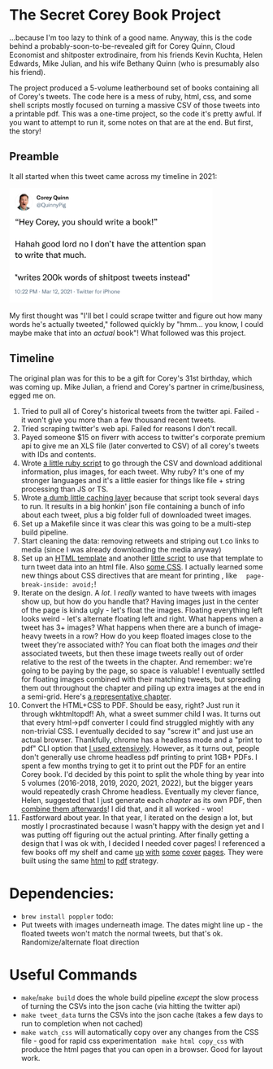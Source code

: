# The Secret Corey Book Project

...because I'm too lazy to think of a good name.  Anyway, this is the code behind a probably-soon-to-be-revealed gift for Corey Quinn, Cloud Economist and shitposter extrodinaire, from his friends Kevin Kuchta, Helen Edwards, Mike Julian, and his wife Bethany Quinn (who is presumably also his friend).

The project produced a 5-volume leatherbound set of books containing all of Corey's tweets.  The code here is a mess of ruby, html, css, and some shell scripts mostly focused on turning a massive CSV of those tweets into a printable pdf.  This was a one-time project, so the code it's pretty awful.  If you want to attempt to run it, some notes on that are at the end.  But first, the story!

## Preamble
It all started when this tweet came across my timeline in 2021:

<img src="https://github.com/kkuchta/secret_twitter_book/blob/main/initial_tweet_image.png" width=400 />

My first thought was "I'll bet I could scrape twitter and figure out how many words he's actually tweeted," followed quickly by "hmm... you know, I could maybe make that into an *actual* book"!  What followed was this project.

## Timeline
The original plan was for this to be a gift for Corey's 31st birthday, which was coming up.  Mike Julian, a friend and Corey's partner in crime/business, egged me on.

1. Tried to pull all of Corey's historical tweets from the twitter api.  Failed - it won't give you more than a few thousand recent tweets.
2. Tried scraping twitter's web api.  Failed for reasons I don't recall.
3. Payed someone $15 on fiverr with access to twitter's corporate premium api to give me an XLS file (later converted to CSV) of all corey's tweets with IDs and contents.
4. Wrote [a little ruby script](https://github.com/kkuchta/secret_twitter_book/blob/main/build_tweet_data.rb) to go through the CSV and download additional information, plus images, for each tweet.  Why ruby?  It's one of my stronger languages and it's a little easier for things like file + string processing than JS or TS.
5. Wrote [a dumb little caching layer](https://github.com/kkuchta/secret_twitter_book/blob/main/cache.rb) because that script took several days to run.  It results in a big honkin' json file containing a bunch of info about each tweet, plus a big folder full of downloaded tweet images.
6. Set up a Makefile since it was clear this was going to be a multi-step build pipeline.
7. Start cleaning the data: removing retweets and striping out t.co links to media (since I was already downloading the media anyway)
8. Set up an [HTML template](https://github.com/kkuchta/secret_twitter_book/blob/main/book_template.html.erb) and another [little script](https://github.com/kkuchta/secret_twitter_book/blob/main/build_books.rb) to use that template to turn tweet data into an html file.  Also [some CSS](https://github.com/kkuchta/secret_twitter_book/blob/main/style.css).  I actually learned some new things about CSS directives that are meant for printing , like `  page-break-inside: avoid;`!
9. Iterate on the design.  A *lot*.  I *really* wanted to have tweets with images show up, but how do you handle that?  Having images just in the center of the page is kinda ugly - let's float the images.  Floating everything left looks weird - let's alternate floating left and right.  What happens when a tweet has 3+ images?  What happens when there are a bunch of image-heavy tweets in a row?  How do you keep floated images close to the tweet they're associated with?  You can float both the images *and* their associated tweets, but then these image tweets really out of order relative to the rest of the tweets in the chapter.  And remember: we're going to be paying by the page, so space is valuable!  I eventually settled for floating images combined with their matching tweets, but spreading them out throughout the chapter and piling up extra images at the end in a semi-grid.  Here's [a representative chapter](https://github.com/kkuchta/secret_twitter_book/blob/main/sample/book_16_11.pdf).
10. Convert the HTML+CSS to PDF.  Should be easy, right?  Just run it through wkhtmltopdf!  Ah, what a sweet summer child I was.  It turns out that every html->pdf converter I could find struggled mightly with any non-trivial CSS.  I eventually decided to say "screw it" and just use an actual browser.  Thankfully, chrome has a headless mode and a "print to pdf" CLI option that [I used extensively](https://github.com/kkuchta/secret_twitter_book/blob/main/html_to_pdf.sh).  However, as it turns out, people don't generally use chrome headless pdf printing to print 1GB+ PDFs.  I spent a few months trying to get it to print out the PDF for an entire Corey book.  I'd decided by this point to split the whole thing by year into 5 volumes (2016-2018, 2019, 2020, 2021, 2022), but the bigger years would repeatedly crash Chrome headless.  Eventually my clever fiance, Helen, suggested that I just generate each *chapter* as its own PDF, then [combine them afterwards](https://github.com/kkuchta/secret_twitter_book/blob/main/compare_tweets.rb)!  I did that, and it all worked - woo!
11. Fastforward about year.  In that year, I iterated on the design a lot, but mostly I procrastinated because I wasn't happy with the design yet and I was putting off figuring out the actual printing.  After finally getting a design that I was ok with, I decided I needed cover pages!  I referenced a few books off my shelf and came [up](https://github.com/kkuchta/secret_twitter_book/blob/main/sample/cover_page_0_book_1.pdf) [with](https://github.com/kkuchta/secret_twitter_book/blob/main/sample/cover_page_1_book_1.pdf) [some](https://github.com/kkuchta/secret_twitter_book/blob/main/sample/cover_page_2_book_1.pdf) [cover](https://github.com/kkuchta/secret_twitter_book/blob/main/sample/cover_page_3_book_1.pdf) [pages](https://github.com/kkuchta/secret_twitter_book/blob/main/sample/cover_page_4_book_1.pdf).  They were built using the same [html](https://github.com/kkuchta/secret_twitter_book/blob/main/cover_page_2.html.erb) to [pdf](https://github.com/kkuchta/secret_twitter_book/blob/main/build_cover_pdf.sh) strategy.


# Dependencies:

- `brew install poppler`
  todo:
- Put tweets with images underneath image. The dates might line up - the floated tweets won't match the normal tweets, but that's ok. Randomize/alternate float direction

# Useful Commands

- `make`/`make build` does the whole build pipeline _except_ the slow process of turning the CSVs into the json cache (via hitting the twitter api)
- `make tweet_data` turns the CSVs into the json cache (takes a few days to run to completion when not cached)
- `make watch_css` will automatically copy over any changes from the CSS file - good for rapid css experimentation
  ` make html copy_css` with produce the html pages that you can open in a browser. Good for layout work.
